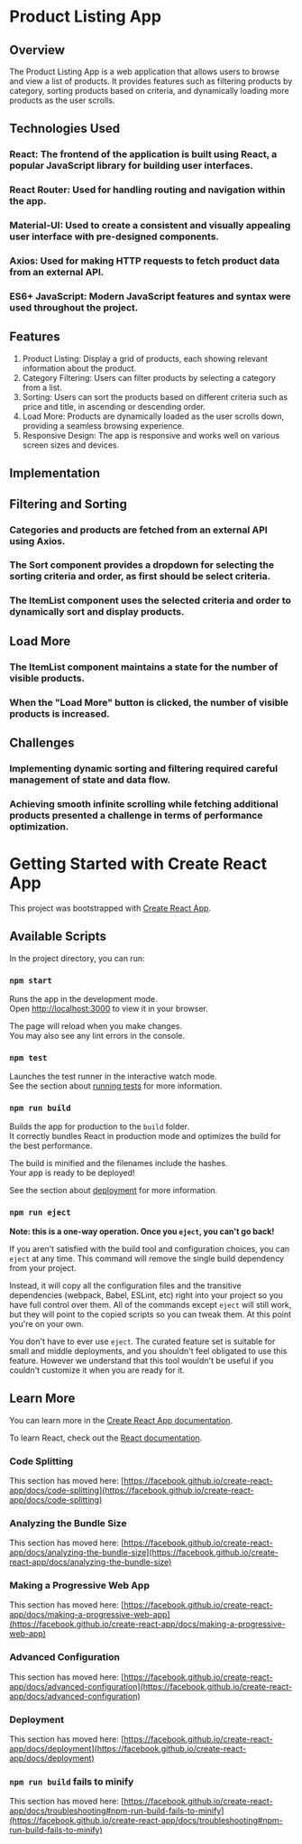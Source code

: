 # Product Listing App

## Overview
The Product Listing App is a web application that allows users to browse and view a list of products. It provides features such as filtering products by category, sorting products based on criteria, and dynamically loading more products as the user scrolls.

## Technologies Used
### React: The frontend of the application is built using React, a popular JavaScript library for building user interfaces.
### React Router: Used for handling routing and navigation within the app.
### Material-UI: Used to create a consistent and visually appealing user interface with pre-designed components.
### Axios: Used for making HTTP requests to fetch product data from an external API.
### ES6+ JavaScript: Modern JavaScript features and syntax were used throughout the project.

## Features
1.	Product Listing: Display a grid of products, each showing relevant information about the product.
2.	Category Filtering: Users can filter products by selecting a category from a list.
3.	Sorting: Users can sort the products based on different criteria such as price and title, in ascending or descending order.
4.	Load More: Products are dynamically loaded as the user scrolls down, providing a seamless browsing experience.
5.	Responsive Design: The app is responsive and works well on various screen sizes and devices.

## Implementation
## Filtering and Sorting

### Categories and products are fetched from an external API using Axios.
### The Sort component provides a dropdown for selecting the sorting criteria and order, as first should be select criteria.
### The ItemList component uses the selected criteria and order to dynamically sort and display products.

## Load More

### The ItemList component maintains a state for the number of visible products.
### When the "Load More" button is clicked, the number of visible products is increased.

## Challenges
### Implementing dynamic sorting and filtering required careful management of state and data flow.
### Achieving smooth infinite scrolling while fetching additional products presented a challenge in terms of performance optimization.

# Getting Started with Create React App

This project was bootstrapped with [Create React App](https://github.com/facebook/create-react-app).

## Available Scripts

In the project directory, you can run:

### `npm start`

Runs the app in the development mode.\
Open [http://localhost:3000](http://localhost:3000) to view it in your browser.

The page will reload when you make changes.\
You may also see any lint errors in the console.

### `npm test`

Launches the test runner in the interactive watch mode.\
See the section about [running tests](https://facebook.github.io/create-react-app/docs/running-tests) for more information.

### `npm run build`

Builds the app for production to the `build` folder.\
It correctly bundles React in production mode and optimizes the build for the best performance.

The build is minified and the filenames include the hashes.\
Your app is ready to be deployed!

See the section about [deployment](https://facebook.github.io/create-react-app/docs/deployment) for more information.

### `npm run eject`

**Note: this is a one-way operation. Once you `eject`, you can't go back!**

If you aren't satisfied with the build tool and configuration choices, you can `eject` at any time. This command will remove the single build dependency from your project.

Instead, it will copy all the configuration files and the transitive dependencies (webpack, Babel, ESLint, etc) right into your project so you have full control over them. All of the commands except `eject` will still work, but they will point to the copied scripts so you can tweak them. At this point you're on your own.

You don't have to ever use `eject`. The curated feature set is suitable for small and middle deployments, and you shouldn't feel obligated to use this feature. However we understand that this tool wouldn't be useful if you couldn't customize it when you are ready for it.

## Learn More

You can learn more in the [Create React App documentation](https://facebook.github.io/create-react-app/docs/getting-started).

To learn React, check out the [React documentation](https://reactjs.org/).

### Code Splitting

This section has moved here: [https://facebook.github.io/create-react-app/docs/code-splitting](https://facebook.github.io/create-react-app/docs/code-splitting)

### Analyzing the Bundle Size

This section has moved here: [https://facebook.github.io/create-react-app/docs/analyzing-the-bundle-size](https://facebook.github.io/create-react-app/docs/analyzing-the-bundle-size)

### Making a Progressive Web App

This section has moved here: [https://facebook.github.io/create-react-app/docs/making-a-progressive-web-app](https://facebook.github.io/create-react-app/docs/making-a-progressive-web-app)

### Advanced Configuration

This section has moved here: [https://facebook.github.io/create-react-app/docs/advanced-configuration](https://facebook.github.io/create-react-app/docs/advanced-configuration)

### Deployment

This section has moved here: [https://facebook.github.io/create-react-app/docs/deployment](https://facebook.github.io/create-react-app/docs/deployment)

### `npm run build` fails to minify

This section has moved here: [https://facebook.github.io/create-react-app/docs/troubleshooting#npm-run-build-fails-to-minify](https://facebook.github.io/create-react-app/docs/troubleshooting#npm-run-build-fails-to-minify)
